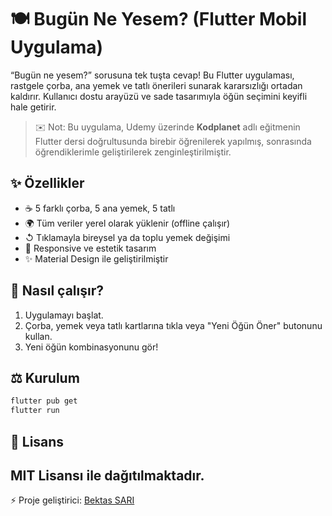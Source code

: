 # 🍽️ Bugün Ne Yesem? (Flutter Mobil Uygulama)

“Bugün ne yesem?” sorusuna tek tuşta cevap! Bu Flutter uygulaması, rastgele çorba, ana yemek ve tatlı önerileri sunarak kararsızlığı ortadan kaldırır. 
Kullanıcı dostu arayüzü ve sade tasarımıyla öğün seçimini keyifli hale getirir.

> ✉️ Not: Bu uygulama, Udemy üzerinde **Kodplanet** adlı eğitmenin Flutter dersi doğrultusunda birebir öğrenilerek yapılmış, sonrasında öğrendiklerimle geliştirilerek zenginleştirilmiştir.

## ✨ Özellikler

- ☕️ 5 farklı çorba, 5 ana yemek, 5 tatlı
- 🌍 Tüm veriler yerel olarak yüklenir (offline çalışır)
- ↺ Tıklamayla bireysel ya da toplu yemek değişimi
- 📅 Responsive ve estetik tasarım
- ✨ Material Design ile geliştirilmiştir

## 💪 Nasıl çalışır?

1. Uygulamayı başlat.
2. Çorba, yemek veya tatlı kartlarına tıkla veya "Yeni Öğün Öner" butonunu kullan.
3. Yeni öğün kombinasyonunu gör!

## ⚖️ Kurulum

```bash
flutter pub get
flutter run
```

## 📄 Lisans

MIT Lisansı ile dağıtılmaktadır. 
---

⚡ Proje geliştirici: [Bektas SARI](https://github.com/bektas-sari)


